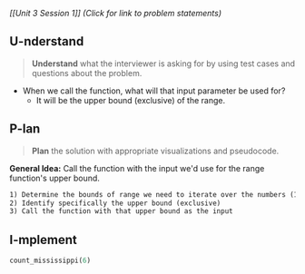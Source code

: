 *[[Unit 3 Session 1]] (Click for link to problem statements)*

## U-nderstand
 
> **Understand** what the interviewer is asking for by using test cases and questions about the problem.

- When we call the function, what will that input parameter be used for?
  - It will be the upper bound (exclusive) of the range.

## P-lan

> **Plan** the solution with appropriate visualizations and pseudocode.

**General Idea:** Call the function with the input we'd use for the range function's upper bound.

```markdown
1) Determine the bounds of range we need to iterate over the numbers (1, 2, 3, 4, 5)
2) Identify specifically the upper bound (exclusive)
3) Call the function with that upper bound as the input
```

## I-mplement

```python
count_mississippi(6)
```